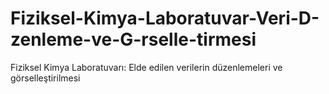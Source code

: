 # Fiziksel-Kimya-Laboratuvar-Veri-D-zenleme-ve-G-rselle-tirmesi
Fiziksel Kimya Laboratuvarı: Elde edilen verilerin düzenlemeleri ve görselleştirilmesi 
